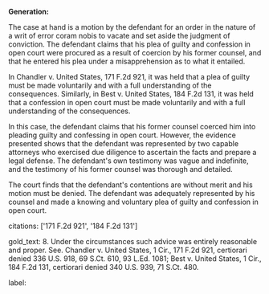 **Generation:**

 <answer>

The case at hand is a motion by the defendant for an order in the nature of a writ of error coram nobis to vacate and set aside the judgment of conviction. The defendant claims that his plea of guilty and confession in open court were procured as a result of coercion by his former counsel, and that he entered his plea under a misapprehension as to what it entailed.

In Chandler v. United States, 171 F.2d 921, it was held that a plea of guilty must be made voluntarily and with a full understanding of the consequences. Similarly, in Best v. United States, 184 F.2d 131, it was held that a confession in open court must be made voluntarily and with a full understanding of the consequences.

In this case, the defendant claims that his former counsel coerced him into pleading guilty and confessing in open court. However, the evidence presented shows that the defendant was represented by two capable attorneys who exercised due diligence to ascertain the facts and prepare a legal defense. The defendant's own testimony was vague and indefinite, and the testimony of his former counsel was thorough and detailed.

The court finds that the defendant's contentions are without merit and his motion must be denied. The defendant was adequately represented by his counsel and made a knowing and voluntary plea of guilty and confession in open court.

<answer>

citations: ['171 F.2d 921', '184 F.2d 131']

gold_text: 8. Under the circumstances such advice was entirely reasonable and proper. See. Chandler v. United States, 1 Cir., 171 F.2d 921, certiorari denied 336 U.S. 918, 69 S.Ct. 610, 93 L.Ed. 1081; Best v. United States, 1 Cir., 184 F.2d 131, certiorari denied 340 U.S. 939, 71 S.Ct. 480.

label: 